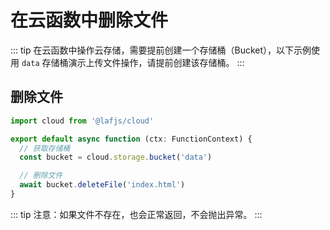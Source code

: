 
# 在云函数中删除文件

::: tip
在云函数中操作云存储，需要提前创建一个存储桶（Bucket），以下示例使用 `data` 存储桶演示上传文件操作，请提前创建该存储桶。
:::

## 删除文件

```ts
import cloud from '@lafjs/cloud'

export default async function (ctx: FunctionContext) {
  // 获取存储桶
  const bucket = cloud.storage.bucket('data')

  // 删除文件
  await bucket.deleteFile('index.html')
}
```

::: tip
注意：如果文件不存在，也会正常返回，不会抛出异常。
:::
